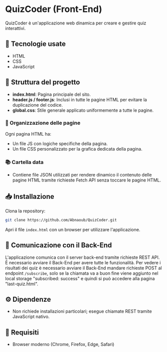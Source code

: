 # QuizCoder (Front-End)

QuizCoder è un'applicazione web dinamica per creare e gestire quiz interattivi.

## 🚀 Tecnologie usate

- HTML
- CSS
- JavaScript

## 📂 Struttura del progetto

- **index.html**: Pagina principale del sito.
- **header.js / footer.js**: Inclusi in tutte le pagine HTML per evitare la duplicazione del codice.
- **global.css**: Stile generale applicato uniformemente a tutte le pagine.

### 📑 Organizzazione delle pagine

Ogni pagina HTML ha:
- Un file JS con logiche specifiche della pagina.
- Un file CSS personalizzato per la grafica dedicata della pagina.

### 📚 Cartella data

- Contiene file JSON utilizzati per rendere dinamico il contenuto delle pagine HTML tramite richieste Fetch API senza toccare le pagine HTML.

## 📥 Installazione

Clona la repository:
```bash
git clone https://github.com/Abnaoub/QuizCoder.git
```

Apri il file `index.html` con un browser per utilizzare l'applicazione.

## 🔗 Comunicazione con il Back-End

L'applicazione comunica con il server back-end tramite richieste REST API. È necessario avviare il Back-End per avere tutte le funzionalità.
Per vedere i risultati dei quiz è necessario avviare il Back-End mandare richieste POST al endpoint `/subscribe`, solo se la chiamata va a buon fine viene aggiunto nel local storage "subscribed: success" e quindi si può accedere alla pagina "last-quiz.html".

## ⚙️ Dipendenze

- Non richiede installazioni particolari; esegue chiamate REST tramite JavaScript nativo.

## 📌 Requisiti

- Browser moderno (Chrome, Firefox, Edge, Safari)
